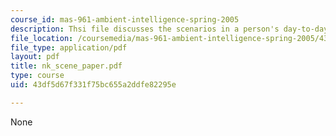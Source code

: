 ```yaml
---
course_id: mas-961-ambient-intelligence-spring-2005
description: Thsi file discusses the scenarios in a person's day-to-day life.
file_location: /coursemedia/mas-961-ambient-intelligence-spring-2005/43df5d67f331f75bc655a2ddfe82295e_nk_scene_paper.pdf
file_type: application/pdf
layout: pdf
title: nk_scene_paper.pdf
type: course
uid: 43df5d67f331f75bc655a2ddfe82295e

---
```

None